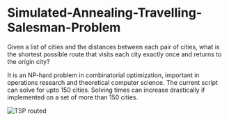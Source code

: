 # Simulated-Annealing-Travelling-Salesman-Problem

Given a list of cities and the distances between each pair of cities, what is the shortest possible route that visits each city exactly once and returns to the origin city?

It is an NP-hard problem in combinatorial optimization, important in operations research and theoretical computer science. The current script can solve for upto 150 cities. Solving times can increase drastically if implemented on a set of more than 150 cities.

![TSP routed](https://cloud.githubusercontent.com/assets/15523357/13027976/28ed5828-d287-11e5-9976-b039a8bff8cc.jpg)
